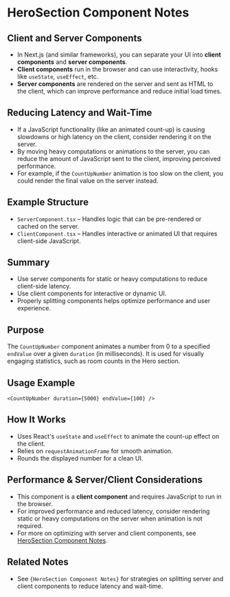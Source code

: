 # HeroSection Component Notes

## Client and Server Components

- In Next.js (and similar frameworks), you can separate your UI into **client components** and **server components**.
- **Client components** run in the browser and can use interactivity, hooks like `useState`, `useEffect`, etc.
- **Server components** are rendered on the server and sent as HTML to the client, which can improve performance and reduce initial load times.

## Reducing Latency and Wait-Time

- If a JavaScript functionality (like an animated count-up) is causing slowdowns or high latency on the client, consider rendering it on the server.
- By moving heavy computations or animations to the server, you can reduce the amount of JavaScript sent to the client, improving perceived performance.
- For example, if the `CountUpNumber` animation is too slow on the client, you could render the final value on the server instead.

## Example Structure

- `ServerComponent.tsx` – Handles logic that can be pre-rendered or cached on the server.
- `ClientComponent.tsx` – Handles interactive or animated UI that requires client-side JavaScript.

## Summary

- Use server components for static or heavy computations to reduce client-side latency.
- Use client components for interactive or dynamic UI.
- Properly splitting components helps optimize performance and user experience.

## Purpose
The `CountUpNumber` component animates a number from 0 to a specified `endValue` over a given `duration` (in milliseconds). It is used for visually engaging statistics, such as room counts in the Hero section.

## Usage Example
```tsx
<CountUpNumber duration={5000} endValue={100} />
```

## How It Works
- Uses React's `useState` and `useEffect` to animate the count-up effect on the client.
- Relies on `requestAnimationFrame` for smooth animation.
- Rounds the displayed number for a clean UI.

## Performance & Server/Client Considerations
- This component is a **client component** and requires JavaScript to run in the browser.
- For improved performance and reduced latency, consider rendering static or heavy computations on the server when animation is not required.
- For more on optimizing with server and client components, see [HeroSection Component Notes](../HeroSection/NOTES.md).

## Related Notes
- See `{HeroSection Component Notes}` for strategies on splitting server and client components to reduce latency and wait-time.